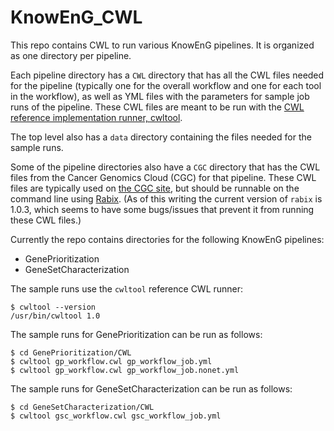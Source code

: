 # KnowEnG_CWL

This repo contains CWL to run various KnowEnG pipelines.  It is
organized as one directory per pipeline.

Each pipeline directory has a `CWL` directory that has all the CWL
files needed for the pipeline (typically one for the overall workflow
and one for each tool in the workflow), as well as YML files with the
parameters for sample job runs of the pipeline.  These CWL files are
meant to be run with the
[CWL reference implementation runner, cwltool](https://github.com/common-workflow-language/cwltool).

The top level also has a `data` directory containing the files needed
for the sample runs.

Some of the pipeline directories also have a `CGC` directory that has
the CWL files from the Cancer Genomics Cloud (CGC) for that pipeline.
These CWL files are typically used on
[the CGC site](https://cgc.sbgenomics.com/),
but should be runnable on the command line using
[Rabix](https://github.com/rabix/bunny/).
(As of this writing the current version of `rabix` is 1.0.3, which
seems to have some bugs/issues that prevent it from running these CWL
files.)

Currently the repo contains directories for the following KnowEnG
pipelines:

  * GenePrioritization
  * GeneSetCharacterization

The sample runs use the `cwltool` reference CWL runner:

```
$ cwltool --version
/usr/bin/cwltool 1.0
```

The sample runs for GenePrioritization can be run as follows:

```
$ cd GenePrioritization/CWL
$ cwltool gp_workflow.cwl gp_workflow_job.yml 
$ cwltool gp_workflow.cwl gp_workflow_job.nonet.yml 
```

The sample runs for GeneSetCharacterization can be run as follows:

```
$ cd GeneSetCharacterization/CWL
$ cwltool gsc_workflow.cwl gsc_workflow_job.yml 
```
